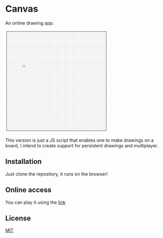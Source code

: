 # Canvas

An online drawing app.  

![Game demo](https://raw.githubusercontent.com/iammateus/Canvas/assets/demo.gif)  

This version is just a JS script that enables one to make drawings on a board, I intend to create support for persistent drawings and multiplayer.

## Installation

Just clone the repository, it runs on the browser!

## Online access

You can play it using the [link](https://iammateus.github.io/Canvas/)

## License
[MIT](https://github.com/iammateus/Canvas/blob/master/LICENSE)
